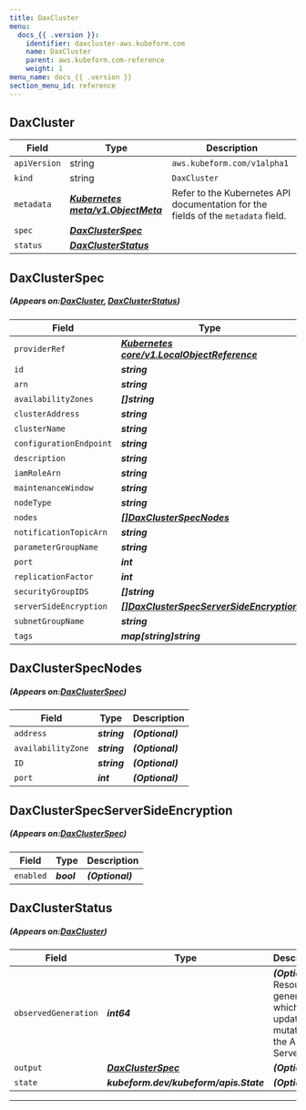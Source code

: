 ```yaml
---
title: DaxCluster
menu:
  docs_{{ .version }}:
    identifier: daxcluster-aws.kubeform.com
    name: DaxCluster
    parent: aws.kubeform.com-reference
    weight: 1
menu_name: docs_{{ .version }}
section_menu_id: reference
---
```


## DaxCluster
| Field | Type | Description |
| ------ | ----- | ----------- |
| `apiVersion` | string | `aws.kubeform.com/v1alpha1` |
|    `kind` | string | `DaxCluster` |
| `metadata` | ***[Kubernetes meta/v1.ObjectMeta](https://kubernetes.io/docs/reference/generated/kubernetes-api/v1.13/#objectmeta-v1-meta)***|Refer to the Kubernetes API documentation for the fields of the `metadata` field.|
| `spec` | ***[DaxClusterSpec](#DaxClusterSpec)***||
| `status` | ***[DaxClusterStatus](#DaxClusterStatus)***||
## DaxClusterSpec
##### (Appears on:[DaxCluster](#DaxCluster), [DaxClusterStatus](#DaxClusterStatus))
| Field | Type | Description |
| ------ | ----- | ----------- |
| `providerRef` | ***[Kubernetes core/v1.LocalObjectReference](https://kubernetes.io/docs/reference/generated/kubernetes-api/v1.13/#localobjectreference-v1-core)***||
| `id` | ***string***||
| `arn` | ***string***| ***(Optional)*** |
| `availabilityZones` | ***[]string***| ***(Optional)*** |
| `clusterAddress` | ***string***| ***(Optional)*** |
| `clusterName` | ***string***||
| `configurationEndpoint` | ***string***| ***(Optional)*** |
| `description` | ***string***| ***(Optional)*** |
| `iamRoleArn` | ***string***||
| `maintenanceWindow` | ***string***| ***(Optional)*** |
| `nodeType` | ***string***||
| `nodes` | ***[[]DaxClusterSpecNodes](#DaxClusterSpecNodes)***| ***(Optional)*** |
| `notificationTopicArn` | ***string***| ***(Optional)*** |
| `parameterGroupName` | ***string***| ***(Optional)*** |
| `port` | ***int***| ***(Optional)*** |
| `replicationFactor` | ***int***||
| `securityGroupIDS` | ***[]string***| ***(Optional)*** |
| `serverSideEncryption` | ***[[]DaxClusterSpecServerSideEncryption](#DaxClusterSpecServerSideEncryption)***| ***(Optional)*** |
| `subnetGroupName` | ***string***| ***(Optional)*** |
| `tags` | ***map[string]string***| ***(Optional)*** |
## DaxClusterSpecNodes
##### (Appears on:[DaxClusterSpec](#DaxClusterSpec))
| Field | Type | Description |
| ------ | ----- | ----------- |
| `address` | ***string***| ***(Optional)*** |
| `availabilityZone` | ***string***| ***(Optional)*** |
| `ID` | ***string***| ***(Optional)*** |
| `port` | ***int***| ***(Optional)*** |
## DaxClusterSpecServerSideEncryption
##### (Appears on:[DaxClusterSpec](#DaxClusterSpec))
| Field | Type | Description |
| ------ | ----- | ----------- |
| `enabled` | ***bool***| ***(Optional)*** |
## DaxClusterStatus
##### (Appears on:[DaxCluster](#DaxCluster))
| Field | Type | Description |
| ------ | ----- | ----------- |
| `observedGeneration` | ***int64***| ***(Optional)*** Resource generation, which is updated on mutation by the API Server.|
| `output` | ***[DaxClusterSpec](#DaxClusterSpec)***| ***(Optional)*** |
| `state` | ***kubeform.dev/kubeform/apis.State***| ***(Optional)*** |
---
